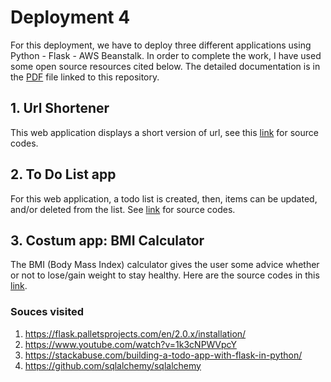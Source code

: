 # Deployment 4

For this deployment, we have to deploy three different applications using Python - Flask - AWS Beanstalk.
In order to complete the work, I have used some open source resources cited below.
The detailed documentation is in the [PDF](https://github.com/ibrahima1289/DEPLOY4_FLASK_APP/blob/main/Dplymnt4_apps_IDiallo.pdf) file linked to this repository.

## 1. Url Shortener

This web application displays a short version of url, see this [link](https://github.com/ibrahima1289/DEPLOY4_FLASK_APP) for source codes.

## 2. To Do List app 

For this web application, a todo list is created, then, items can be updated, and/or deleted from the list. See [link](https://github.com/ibrahima1289/HW-todo-api) for source codes.

## 3. Costum app: BMI Calculator

The BMI (Body Mass Index) calculator gives the user some advice whether or not to lose/gain weight to stay healthy. Here are the source codes in this [link](https://github.com/ibrahima1289/bmi-calculator-flask).

### Souces visited

1. https://flask.palletsprojects.com/en/2.0.x/installation/
2. https://www.youtube.com/watch?v=1k3cNPWVpcY
3. https://stackabuse.com/building-a-todo-app-with-flask-in-python/
4. https://github.com/sqlalchemy/sqlalchemy 
